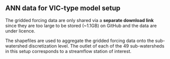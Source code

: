 ## ANN data for VIC-type model setup

The gridded forcing data are only shared via a **separate download link**
since they are too large to be stored (~1.1GB) on GitHub and the data are under
licence.

The shapefiles are used to aggregate the gridded forcing data onto the
sub-watershed discretization level. The outlet of each of the 49
sub-watersheds in this setup corresponds to a streamflow station of
interest.
